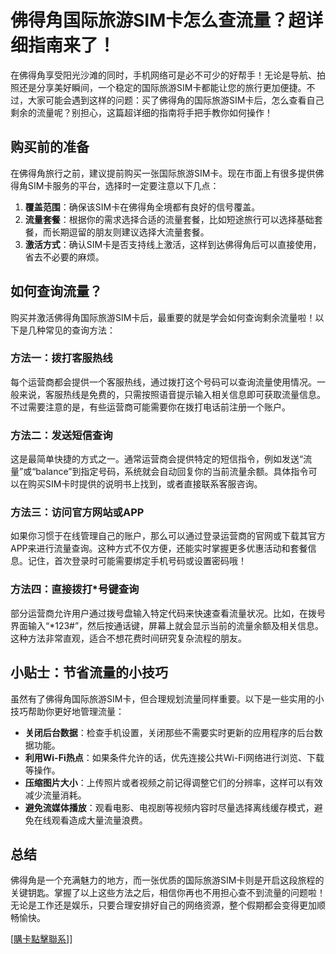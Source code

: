 # 佛得角国际旅游SIM卡怎么查流量？超详细指南来了！

在佛得角享受阳光沙滩的同时，手机网络可是必不可少的好帮手！无论是导航、拍照还是分享美好瞬间，一个稳定的国际旅游SIM卡都能让您的旅行更加便捷。不过，大家可能会遇到这样的问题：买了佛得角的国际旅游SIM卡后，怎么查看自己剩余的流量呢？别担心，这篇超详细的指南将手把手教你如何操作！

## 购买前的准备

在佛得角旅行之前，建议提前购买一张国际旅游SIM卡。现在市面上有很多提供佛得角SIM卡服务的平台，选择时一定要注意以下几点：

1. **覆盖范围**：确保该SIM卡在佛得角全境都有良好的信号覆盖。
2. **流量套餐**：根据你的需求选择合适的流量套餐，比如短途旅行可以选择基础套餐，而长期逗留的朋友则建议选择大流量套餐。
3. **激活方式**：确认SIM卡是否支持线上激活，这样到达佛得角后可以直接使用，省去不必要的麻烦。

## 如何查询流量？

购买并激活佛得角国际旅游SIM卡后，最重要的就是学会如何查询剩余流量啦！以下是几种常见的查询方法：

### 方法一：拨打客服热线
每个运营商都会提供一个客服热线，通过拨打这个号码可以查询流量使用情况。一般来说，客服热线是免费的，只需按照语音提示输入相关信息即可获取流量信息。不过需要注意的是，有些运营商可能需要你在拨打电话前注册一个账户。

### 方法二：发送短信查询
这是最简单快捷的方式之一。通常运营商会提供特定的短信指令，例如发送“流量”或“balance”到指定号码，系统就会自动回复你的当前流量余额。具体指令可以在购买SIM卡时提供的说明书上找到，或者直接联系客服咨询。

### 方法三：访问官方网站或APP
如果你习惯于在线管理自己的账户，那么可以通过登录运营商的官网或下载其官方APP来进行流量查询。这种方式不仅方便，还能实时掌握更多优惠活动和套餐信息。记住，首次登录时可能需要绑定手机号码或设置密码哦！

### 方法四：直接拨打*号键查询
部分运营商允许用户通过拨号盘输入特定代码来快速查看流量状况。比如，在拨号界面输入“*123#”，然后按通话键，屏幕上就会显示当前的流量余额及相关信息。这种方法非常直观，适合不想花费时间研究复杂流程的朋友。

## 小贴士：节省流量的小技巧

虽然有了佛得角国际旅游SIM卡，但合理规划流量同样重要。以下是一些实用的小技巧帮助你更好地管理流量：

- **关闭后台数据**：检查手机设置，关闭那些不需要实时更新的应用程序的后台数据功能。
- **利用Wi-Fi热点**：如果条件允许的话，优先连接公共Wi-Fi网络进行浏览、下载等操作。
- **压缩图片大小**：上传照片或者视频之前记得调整它们的分辨率，这样可以有效减少流量消耗。
- **避免流媒体播放**：观看电影、电视剧等视频内容时尽量选择离线缓存模式，避免在线观看造成大量流量浪费。

## 总结

佛得角是一个充满魅力的地方，而一张优质的国际旅游SIM卡则是开启这段旅程的关键钥匙。掌握了以上这些方法之后，相信你再也不用担心查不到流量的问题啦！无论是工作还是娱乐，只要合理安排好自己的网络资源，整个假期都会变得更加顺畅愉快。

[[購卡點擊聯系](https://t.me/s/esim1088)]]